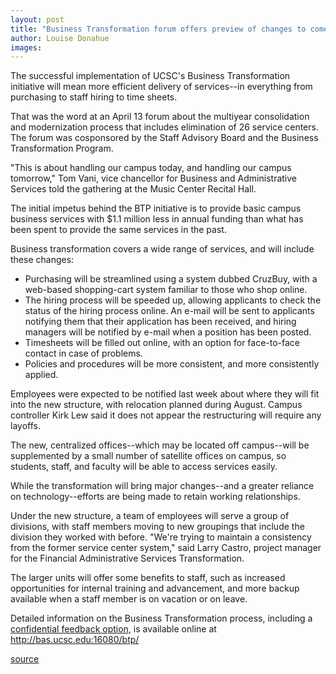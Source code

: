 ```yaml
---
layout: post
title: "Business Transformation forum offers preview of changes to come"
author: Louise Donahue
images:
---
```


The successful implementation of UCSC's Business Transformation initiative will mean more efficient delivery of services--in everything from purchasing to staff hiring to time sheets.  

That was the word at an April 13 forum about the multiyear consolidation and modernization process that includes elimination of 26 service centers. The forum was cosponsored by the Staff Advisory Board and the Business Transformation Program.  

"This is about handling our campus today, and handling our campus tomorrow," Tom Vani, vice chancellor for Business and Administrative Services told the gathering at the Music Center Recital Hall.  

The initial impetus behind the BTP initiative is to provide basic campus business services with $1.1 million less in annual funding than what has been spent to provide the same services in the past.  

Business transformation covers a wide range of services, and will include these changes:  

* Purchasing will be streamlined using a system dubbed CruzBuy, with a web-based shopping-cart system familiar to those who shop online.  
* The hiring process will be speeded up, allowing applicants to check the status of the hiring process online. An e-mail will be sent to applicants notifying them that their application has been received, and hiring managers will be notified by e-mail when a position has been posted.   
* Timesheets will be filled out online, with an option for face-to-face contact in case of problems.   
* Policies and procedures will be more consistent, and more consistently applied.  

Employees were expected to be notified last week about where they will fit into the new structure, with relocation planned during August. Campus controller Kirk Lew said it does not appear the restructuring will require any layoffs.  

The new, centralized offices--which may be located off campus--will be supplemented by a small number of satellite offices on campus, so students, staff, and faculty will be able to access services easily.  

While the transformation will bring major changes--and a greater reliance on technology--efforts are being made to retain working relationships.   

Under the new structure, a team of employees will serve a group of divisions, with staff members moving to new groupings that include the division they worked with before. "We're trying to maintain a consistency from the former service center system," said Larry Castro, project manager for the Financial Administrative Services Transformation.   

The larger units will offer some benefits to staff, such as increased opportunities for internal training and advancement, and more backup available when a staff member is on vacation or on leave.  

Detailed information on the Business Transformation process, including a [confidential feedback option][1], is available online at <http://bas.ucsc.edu:16080/btp/>  

[1]: http://bas.ucsc.edu:16080/btp/btpfeedback.html

[source](http://www1.ucsc.edu/currents/04-05/04-18/transformation.asp "Permalink to transformation")

